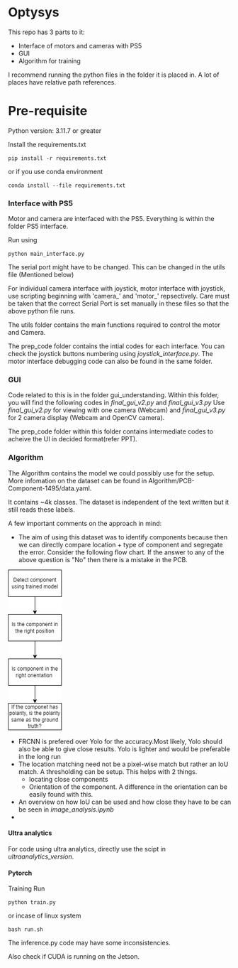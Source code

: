 # Optysys
This repo has 3 parts to it:
  - Interface of motors and cameras with PS5
  - GUI
  - Algorithm for training
  
I recommend running the python files in the folder it is placed in. A lot of places have relative path references. 

# Pre-requisite
Python version: 3.11.7 or greater


Install the requirements.txt 
```
pip install -r requirements.txt
```
or if you use conda environment
```
conda install --file requirements.txt
```


### Interface with PS5
Motor and camera are interfaced with the PS5. 
Everything is within the folder PS5 interface.

Run using
```
python main_interface.py
```
The serial port might have to be changed. This can be changed in the utils file (Mentioned below)

For individual camera interface with joystick, motor interface with joystick, use scripting beginning with 'camera_' and 'motor_' repsectively. Care must be taken that the correct Serial Port is set manually in these files so that the above python file runs. 


The utils folder contains the main functions required to control the motor and Camera. 


The prep_code folder contains the intial codes for each interface. You can check the joystick buttons numbering using *joystick_interface.py*. The motor interface debugging code can also be found in the same folder. 


### GUI 
Code related to this is in the folder gui_understanding. Within this folder, you will find the following codes in *final_gui_v2.py* and *final_gui_v3.py*
Use *final_gui_v2.py* for viewing with one camera (Webcam) and *final_gui_v3.py* for 2 camera display (Webcam and OpenCV camera). 

The prep_code folder within this folder contains intermediate codes to acheive the UI in decided format(refer PPT). 


### Algorithm
The Algorithm contains the model we could possibly use for the setup. 
More infomation on the dataset can be found in Algorithm/PCB-Component-1495/data.yaml. 

It contains ~4k classes. The dataset is independent of the text written but it still reads these labels. 

A few important comments on the approach in mind: 
- The aim of using this dataset was to identify components because then we can directly compare location + type of component and segregate the error. Consider the following flow chart. If the answer to any of the above question is "No" then there is a mistake in the PCB. 
  
![Flow chart for error detection](error_detection_flow.drawio.png)
-  FRCNN is prefered over Yolo for the accuracy.Most likely, Yolo should also be able to give close results. Yolo is lighter and would be preferable in the long run 
-  The location matching need not be a pixel-wise match but rather an IoU match. A thresholding can be setup. This helps with 2 things. 
   -  locating close components 
   -  Orientation of the component. A difference in the orientation can be easily found with this. 
-  An overview on how IoU can be used and how close they have to be can be seen in *image_analysis.ipynb*
- 

#### Ultra analytics
For code using ultra analytics, directly use the scipt in *ultraanalytics_version*. 

#### Pytorch
Training
Run 
```
python train.py
```
or incase of linux system 

```
bash run.sh
```

The inference.py code may have some inconsistencies. 

Also check if CUDA is running on the Jetson. 


